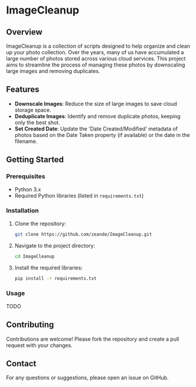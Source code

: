 # ImageCleanup

## Overview

ImageCleanup is a collection of scripts designed to help organize and clean up your photo collection. Over the years, many of us have accumulated a large number of photos stored across various cloud services. This project aims to streamline the process of managing these photos by downscaling large images and removing duplicates.

## Features

- **Downscale Images**: Reduce the size of large images to save cloud storage space.
- **Deduplicate Images**: Identify and remove duplicate photos, keeping only the best shot.
- **Set Created Date**: Update the 'Date Created/Modified' metadata of photos based on the Date Taken property (if available) or the date in the filename.

## Getting Started

### Prerequisites

- Python 3.x
- Required Python libraries (listed in `requirements.txt`)

### Installation

1. Clone the repository:
    ```bash
    git clone https://github.com/zeande/ImageCleanup.git
    ```
2. Navigate to the project directory:
    ```bash
    cd ImageCleanup
    ```
3. Install the required libraries:
    ```bash
    pip install -r requirements.txt
    ```

### Usage

TODO

## Contributing

Contributions are welcome! Please fork the repository and create a pull request with your changes.

## Contact

For any questions or suggestions, please open an issue on GitHub.
